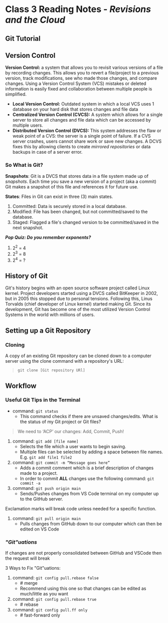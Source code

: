 # Class 3 Reading Notes - *Revisions and the Cloud*

## **Git Tutorial**

## Version Control

**Version Control:** a system that allows you to revisit various versions of a file by recording changes. This allows you to revert a file/project to a previous version, track modifications, see who made those changes, and compare changes. Using a Version Control System (VCS) mistakes or deleted information is easily fixed and collaboration between multiple people is simplified.

- **Local Version Control:** Outdated system in which a local VCS uses 1 database on your hard disk that stores changes and file data
- **Centralized Version Control (CVCS):** A system which allows for a single server to store all changes and file data which can be accessed by multiple users.
- **Distributed Version Control (DVCS):** This system addresses the flaw or weak point of a CVS: the server is a single point of failure. If a CVS server crashes, users cannot share work or save new changes. A DCVS fixes this by allowing clients to create *mirrored repositories* or data backups in case of a server error.

### So What is Git?

**Snapshots**: Git is a DVCS that stores data in a file system made up of *snapshots*. Each time you save a new version of a project (aka a commit) Git makes a snapshot of this file and references it for future use.

**States**: Files in Git can exist in three (3) main states.

1. Committed: Data is securely stored in a local database.
2. Modified: File has been changed, but not committed/saved to the database.
3. Staged: Flagged a file's changed version to be committed/saved in the next snapshot.

***Pop Quiz: Do you remember exponents?***

1. 2<sup>2</sup> = 4
2. 2<sup>3</sup> = 8
3. 2<sup>4</sup> = ?

## History of Git

Git's history begins with an open source software project called Linux kernel. Project developers started using a DVCS called BitKeeper in 2002, but in 2005 this stopped due to personal tensions. Following this, Linus Torvalds (chief developer of Linux kernel) started making Git. Since its development, Git has become one of the most utilized Version Control Systems in the world with millions of users.

## Setting up a Git Repository

### Cloning

A copy of an existing Git repository can be cloned down to a computer server using the clone command with a repository's URL:
> `git clone [Git repository URl]`

## Workflow

### Useful Git Tips in the Terminal

- command: `git status`
    - This command checks if there are unsaved changes/edits. What is the status of my Git project or Git files?

> We need to ‘ACP’ our changes: Add, Commit, Push!

1. command: `git add [file name]`
    - Selects the file which a user wants to begin saving. 
    - Multiple files can be selected by adding a space between file names. E.g. `git add file1 file2`
2. command: `git commit -m “Message goes here”`
    - Adds a commit comment which is a brief description of changes made to a project.
    - In order to commit **ALL** changes use the following command: `git commit -a` 
3. command: `git push origin main`
    - Sends/Pushes changes from VS Code terminal on my computer up to the GitHub server.

Exclamation marks will break code unless needed for a specific function.

1. command: `git pull origin main`
    - Pulls changes from GitHub down to our computer which can then be edited on VS Code

### *"Git"uations*

If changes are not properly consolidated between GitHub and VSCode then the request will break

3 Ways to Fix "Git"uations:

1. command: `git config pull.rebase false`
    - \# merge
    - Recommend using this one so that changes can be edited as much/little as you want
2. command: `git config pull.rebase true`
    - \# rebase
3. command: `git config pull.ff only` 
    - \# fast-forward only
